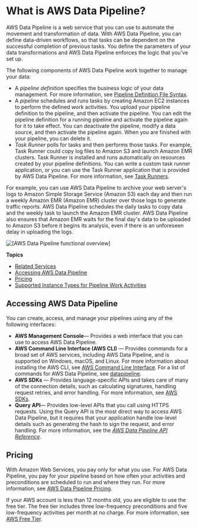 # What is AWS Data Pipeline?<a name="what-is-datapipeline"></a>

 AWS Data Pipeline is a web service that you can use to automate the movement and transformation of data\. With AWS Data Pipeline, you can define data\-driven workflows, so that tasks can be dependent on the successful completion of previous tasks\. You define the parameters of your data transformations and AWS Data Pipeline enforces the logic that you've set up\. 

The following components of AWS Data Pipeline work together to manage your data:
+ A *pipeline definition* specifies the business logic of your data management\. For more information, see [Pipeline Definition File Syntax](dp-writing-pipeline-definition.md)\. 
+ A *pipeline* schedules and runs tasks by creating Amazon EC2 instances to perform the defined work activities\. You upload your pipeline definition to the pipeline, and then activate the pipeline\. You can edit the pipeline definition for a running pipeline and activate the pipeline again for it to take effect\. You can deactivate the pipeline, modify a data source, and then activate the pipeline again\. When you are finished with your pipeline, you can delete it\.
+  *Task Runner* polls for tasks and then performs those tasks\. For example, Task Runner could copy log files to Amazon S3 and launch Amazon EMR clusters\. Task Runner is installed and runs automatically on resources created by your pipeline definitions\. You can write a custom task runner application, or you can use the Task Runner application that is provided by AWS Data Pipeline\. For more information, see [Task Runners](dp-how-remote-taskrunner-client.md)\.

 For example, you can use AWS Data Pipeline to archive your web server's logs to Amazon Simple Storage Service \(Amazon S3\) each day and then run a weekly Amazon EMR \(Amazon EMR\) cluster over those logs to generate traffic reports\. AWS Data Pipeline schedules the daily tasks to copy data and the weekly task to launch the Amazon EMR cluster\. AWS Data Pipeline also ensures that Amazon EMR waits for the final day's data to be uploaded to Amazon S3 before it begins its analysis, even if there is an unforeseen delay in uploading the logs\.

![\[AWS Data Pipeline functional overview\]](http://docs.aws.amazon.com/datapipeline/latest/DeveloperGuide/images/dp-how-dp-works-v2.png)

**Topics**
+ [Related Services](datapipeline-related-services.md)
+ [Accessing AWS Data Pipeline](#accessing-datapipeline)
+ [Pricing](#datapipeline-pricing)
+ [Supported Instance Types for Pipeline Work Activities](dp-supported-instance-types.md)

## Accessing AWS Data Pipeline<a name="accessing-datapipeline"></a>

You can create, access, and manage your pipelines using any of the following interfaces:
+ **AWS Management Console**— Provides a web interface that you can use to access AWS Data Pipeline\.
+ **AWS Command Line Interface \(AWS CLI\)** — Provides commands for a broad set of AWS services, including AWS Data Pipeline, and is supported on Windows, macOS, and Linux\. For more information about installing the AWS CLI, see [AWS Command Line Interface](https://aws.amazon.com/cli/)\. For a list of commands for AWS Data Pipeline, see [datapipeline](http://docs.aws.amazon.com/cli/latest/reference/datapipeline/index.html)\.
+ **AWS SDKs** — Provides language\-specific APIs and takes care of many of the connection details, such as calculating signatures, handling request retries, and error handling\. For more information, see [AWS SDKs](http://aws.amazon.com/tools/#SDKs)\.
+ **Query API**— Provides low\-level APIs that you call using HTTPS requests\. Using the Query API is the most direct way to access AWS Data Pipeline, but it requires that your application handle low\-level details such as generating the hash to sign the request, and error handling\. For more information, see the *[AWS Data Pipeline API Reference](http://docs.aws.amazon.com/datapipeline/latest/APIReference/)*\.

## Pricing<a name="datapipeline-pricing"></a>

With Amazon Web Services, you pay only for what you use\. For AWS Data Pipeline, you pay for your pipeline based on how often your activities and preconditions are scheduled to run and where they run\. For more information, see [AWS Data Pipeline Pricing](https://aws.amazon.com/datapipeline/pricing/)\.

If your AWS account is less than 12 months old, you are eligible to use the free tier\. The free tier includes three low\-frequency preconditions and five low\-frequency activities per month at no charge\. For more information, see [AWS Free Tier](https://aws.amazon.com/free/)\.